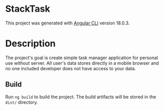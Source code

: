 # StackTask

This project was generated with [Angular CLI](https://github.com/angular/angular-cli) version 18.0.3.

# Description

The project's goal is create simple task manager application for personal use without server.
All user's data stores directly in a mobile browser and no one included developer does not have access to your data.


## Build

Run `ng build` to build the project. The build artifacts will be stored in the `dist/` directory.
